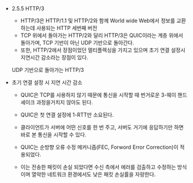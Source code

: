 - 2.5.5 HTTP/3
    - HTTP/3은 HTTP/1.1 및 HTTP/2와 함께 World wide Web에서 정보를 교환하는데 사용되는 HTTP 세번째 버전
    - TCP 위에서 돌아가는 HTTP/2와 달리 HTTP/3은 QUIC이라는 계층 위에서 돌아가며, TCP 기반이 아닌 UDP 기반으로 돌아간다.
    - 또한, HTTP/2에서 장점이었던 멀티플렉싱을 가지고 있으며 초기 연결 설정시 지연시간 감소라는 장점이 있다.
    
    
    UDP 기반으로 돌아가는 HTTP/3
    
- 초기 연결 설정 시 지연 시간 감소
    - QUIC은 TCP를 사용하지 않기 때문에 통신을 시작할 때 번거로운 3-웨이 핸드셰이크 과정을거치지 않아도 된다.
    
    
    - QUIC은 첫 연결 설정에 1-RTT만 소요된다.
    - 클라이언트가 서버에 어떤 신호를 한 번 주고, 서버도 거기에 응답하기만 하면 바로 본 통신을 시작할 수 있다.
    - QUIC는 순방향 오류 수정 메커니즘(FEC, Forword Error Correction)이 적용되었다.
    - 이는 전송한 패킷이 손실 되었다면 수신 측에서 에러를 검출하고 수정하는 방식이며 열악한 네트워크 환경에서도 낮은 패킷 손실률을 자랑한다.